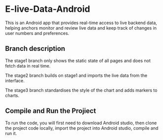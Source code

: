 # E-live-Data-Android
This is an Android app that provides real-time access to live backend data, helping anchors monitor and review live data and keep track of changes in user numbers and preferences.
## Branch description
The stage1 branch only shows the static state of all pages and does not fetch data in real time.<br>

The stage2 branch builds on stage1 and imports the live data from the interface.<br>

The stage3 branch standardises the style of the chart and adds markers to charts.

## Compile and Run the Projiect
To run the code, you will first need to download Android studio, then clone the project code locally, import the project into Android studio, compile and run it.

